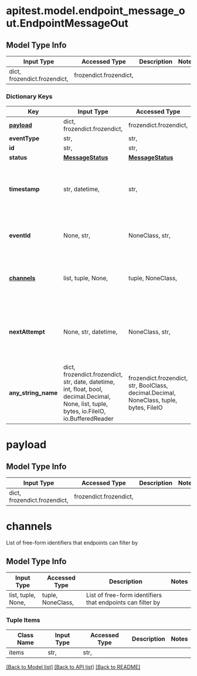 # apitest.model.endpoint_message_out.EndpointMessageOut

## Model Type Info
Input Type | Accessed Type | Description | Notes
------------ | ------------- | ------------- | -------------
dict, frozendict.frozendict,  | frozendict.frozendict,  |  | 

### Dictionary Keys
Key | Input Type | Accessed Type | Description | Notes
------------ | ------------- | ------------- | ------------- | -------------
**[payload](#payload)** | dict, frozendict.frozendict,  | frozendict.frozendict,  |  | 
**eventType** | str,  | str,  |  | 
**id** | str,  | str,  |  | 
**status** | [**MessageStatus**](MessageStatus.md) | [**MessageStatus**](MessageStatus.md) |  | 
**timestamp** | str, datetime,  | str,  |  | value must conform to RFC-3339 date-time
**eventId** | None, str,  | NoneClass, str,  | Optional unique identifier for the message | [optional] 
**[channels](#channels)** | list, tuple, None,  | tuple, NoneClass,  | List of free-form identifiers that endpoints can filter by | [optional] 
**nextAttempt** | None, str, datetime,  | NoneClass, str,  |  | [optional] value must conform to RFC-3339 date-time
**any_string_name** | dict, frozendict.frozendict, str, date, datetime, int, float, bool, decimal.Decimal, None, list, tuple, bytes, io.FileIO, io.BufferedReader | frozendict.frozendict, str, BoolClass, decimal.Decimal, NoneClass, tuple, bytes, FileIO | any string name can be used but the value must be the correct type | [optional]

# payload

## Model Type Info
Input Type | Accessed Type | Description | Notes
------------ | ------------- | ------------- | -------------
dict, frozendict.frozendict,  | frozendict.frozendict,  |  | 

# channels

List of free-form identifiers that endpoints can filter by

## Model Type Info
Input Type | Accessed Type | Description | Notes
------------ | ------------- | ------------- | -------------
list, tuple, None,  | tuple, NoneClass,  | List of free-form identifiers that endpoints can filter by | 

### Tuple Items
Class Name | Input Type | Accessed Type | Description | Notes
------------- | ------------- | ------------- | ------------- | -------------
items | str,  | str,  |  | 

[[Back to Model list]](../../README.md#documentation-for-models) [[Back to API list]](../../README.md#documentation-for-api-endpoints) [[Back to README]](../../README.md)

